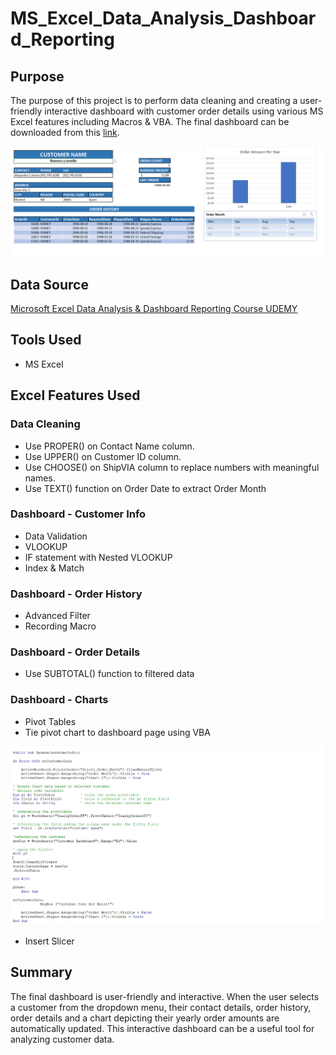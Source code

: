 # MS_Excel_Data_Analysis_Dashboard_Reporting


## Purpose

The purpose of this project is to perform data cleaning and creating a user-friendly interactive dashboard with customer order details using various MS Excel features including Macros & VBA. The final dashboard can be downloaded from this [link](https://github.com/Sukanya807/MS_Excel_Data_Analysis_Dashboard_Reporting/blob/main/CustomerOrders-02_worksheet.xltm).

![](resources/final_dashboard.png)

## Data Source

 [Microsoft Excel Data Analysis & Dashboard Reporting Course UDEMY](https://amdlearning.udemy.com/course/microsoft-excel-data-analysis-and-dashboard-reporting/learn/lecture/8353328#overview)
 
 ## Tools Used
  - MS Excel

## Excel Features Used

### Data Cleaning

- Use PROPER() on Contact Name column.
- Use UPPER() on Customer ID column.
- Use CHOOSE() on ShipVIA column to replace numbers with meaningful names.
- Use TEXT() function on Order Date to extract Order Month

### Dashboard - Customer Info

- Data Validation
- VLOOKUP
- IF statement with Nested VLOOKUP
- Index & Match

### Dashboard - Order History

- Advanced Filter
- Recording Macro

### Dashboard - Order Details

- Use SUBTOTAL() function to filtered data

### Dashboard - Charts

- Pivot Tables
- Tie pivot chart to dashboard page using VBA

![](resources/final_sub_code.png)

- Insert Slicer

## Summary

The final dashboard is user-friendly and interactive. When the user selects a customer from the dropdown menu, their contact details, order history, order details and a chart depicting their yearly order amounts are automatically updated. This interactive dashboard can be a useful tool for analyzing customer data.
